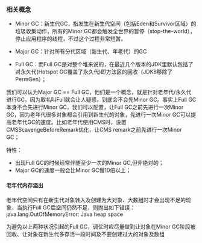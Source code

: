 ### 相关概念

* Minor GC：新生代GC，指发生在新生代空间（包括Eden和Survivor区域）的垃圾收集动作，所有的Minor GC都会触发全世界的暂停（stop-the-world），停止应用程序的线程，不过这个过程非常短暂。

* Major GC：针对所有分代区域（新生代、年老代）的GC

* Full GC：而Full GC是对整个堆来说的，在最近几个版本的JDK里默认包括了对永久代\(Hotspot GC覆盖了永久代\)即方法区的回收（JDK8移除了PermGen）；

我们可以认为Major GC == Full GC，他们是一个概念，就是针对老年代/永久代进行GC。因为取名叫Full就会让人疑惑，到底会不会先Minor GC。事实上Full GC本身不会先进行Minor GC，我们可以配置，让Full GC之前先进行一次Minor GC，因为老年代很多对象都会引用到新生代的对象，先进行一次Minor GC可以提高老年代GC的速度。比如老年代使用CMS时，设置CMSScavengeBeforeRemark优化，让CMS remark之前先进行一次Minor GC；

特性：

* 出现Full GC的时候经常伴随至少一次的Minor GC,但非绝对的；
* Major GC的速度一般会比Minor GC慢10倍以上；

#### 老年代内存溢出

老年代空间只有在新生代对象转入及创建为大对象、大数组时才会出现不足的现象，当执行Full GC后空间仍然不足，则抛出如下错误：java.lang.OutOfMemoryError: Java heap space

为避免以上两种状况引起的Full GC，调优时应尽量做到让对象在Minor GC阶段被回收、让对象在新生代多存活一段时间及不要创建过大的对象及数组


